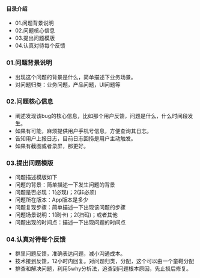 #### 目录介绍
- 01.问题背景说明
- 02.问题核心信息
- 03.提出问题模版
- 04.认真对待每个反馈


### 01.问题背景说明
- 出现这个问题的背景是什么，简单描述下业务场景。
- 对问题归类：业务问题，产品问题，UI问题等


### 02.问题核心信息
- 阐述发现该bug的核心信息，比如那个用户反馈，问题是什么，什么时间段发生。
- 如果有可能，麻烦提供用户手机号信息，方便查询其日志。
- 告知用户上报日志，目前日志回捞是用户主动触发。
- 如果有截图或者录屏，那更好。


### 03.提出问题模版
- 问题描述模版如下
- 问题的背景：简单描述一下发生问题的背景
- 问题是否必现：1(必现)；2(非必须)
- 问题所在版本：App版本是多少
- 问题复现步骤：简单描述一下出现该问题的步骤
- 问题场景说明：1(刷卡)；2(扫码)；或者其他
- 问题出现的时间点：描述一下出现问题的时间点


### 04.认真对待每个反馈
- 群里问题反馈，准确表达问题，减小沟通成本。
- 技术接到反馈，12小时内回复。对问题归类，分配，这个可以由一个童鞋分配
- 排查和解决问题，利用5why分析法，追查到问题根本原因，先止损后修复。






